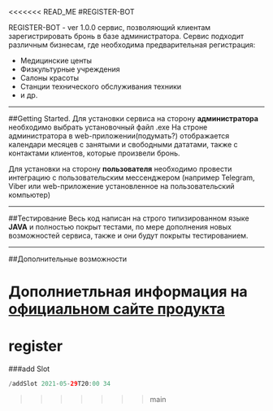 <<<<<<< READ_ME
#REGISTER-BOT

REGISTER-BOT - ver 1.0.0 сервис, позволяющий клиентам зарегистрировать бронь в базе администратора.
Сервис подходит различным бизнесам, где необходима предварительная регистрация:

- Медицинские центы
- Физкультурные учреждения
- Салоны красоты
- Станции технического обслуживания техники
- и др.

___









##Getting Started.
Для установки сервиса на сторону __администратора__ необходимо выбрать установочный файл .exe
На строне администратора в web-приложении(подумать?) отображается календари месяцев с занятыми и свободными дататами, также с контактами клиентов, которые произвели бронь.

Для установки на сторону __пользователя__ необходимо провести интеграцию с пользовательским мессенджером (например Telegram, Viber или web-приложение установленное на пользовательский компьютер)

___


##Тестирование
Весь код написан на строго типизированном языке __JAVA__ и полностью покрыт тестами, по мере дополнения новых возможностей сервиса, также и они будут покрыты тестированием.

___


##Дополнительные возможности

Дополниетльная информация на [официальном сайте продукта](http://register-bot.online/)
=======
# register
###add Slot
```java
/addSlot 2021-05-29T20:00 34
```
>>>>>>> main

